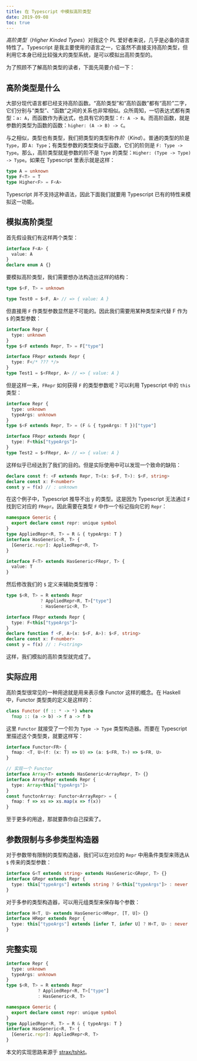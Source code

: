 ```yaml
---
title: 在 Typescript 中模拟高阶类型
date: 2019-09-08
toc: true
---
```


*高阶类型*（*Higher Kinded Types*）对我这个 PL 爱好者来说，几乎是必备的语言特性了。Typescript 是我主要使用的语言之一，它虽然不直接支持高阶类型，但利用它本身已经比较强大的类型系统，是可以模拟出高阶类型的。

<!-- more -->

为了照顾不了解高阶类型的读者，下面先简要介绍一下：

## 高阶类型是什么

大部分现代语言都已经支持高阶函数。“高阶类型”和“高阶函数”都有“高阶”二字，它们分别与“类型”、“函数”之间的关系也非常相似。众所周知，一切表达式都有类型：`a: A`，而函数作为表达式，也具有它的类型：`f: A -> B`。而高阶函数，就是参数的类型为函数的函数：`higher: (A -> B) -> C`。

与之相似，类型也有类型，我们把类型的类型称作*阶*（*Kind*）。普通的类型的阶是 `Type`，即 `A: Type`；有类型参数的类型类似于函数，它们的阶则是 `F: Type -> Type`。那么，高阶类型就是参数的阶不是 `Type` 的类型：`Higher: (Type -> Type) -> Type`。如果在 Typescript 里表示就是这样：

```typescript
type A = unknown
type F<T> = T
type Higher<F> = F<A>
```

Typescript 并不支持这种语法，因此下面我们就要用 Typescript 已有的特性来模拟这一功能。

## 模拟高阶类型

首先假设我们有这样两个类型：

```typescript
interface F<A> {
  value: A
}
declare enum A {}
```

要模拟高阶类型，我们需要想办法构造出这样的结构：

```typescript
type $<F, T> = unknown

type Test0 = $<F, A> // => { value: A }
```

但直接用 `F` 作类型参数显然是不可能的。因此我们需要用某种类型来代替 F 作为 `$` 的类型参数：

```typescript
interface Repr {
  type: unknown
}
type $<F extends Repr, T> = F["type"]

interface FRepr extends Repr {
  type: F</* ??? */>
}
type Test1 = $<FRepr, A> // => { value: A }
```

但是这样一来，`FRepr` 如何获得 `F` 的类型参数呢？可以利用 Typescript 中的 `this` 类型：

```typescript
interface Repr {
  type: unknown
  typeArgs: unknown
}
type $<F extends Repr, T> = (F & { typeArgs: T })["type"]

interface FRepr extends Repr {
  type: F<this["typeArgs"]>
}
type Test2 = $<FRepr, A> // => { value: A }
```

这样似乎已经达到了我们的目的。但是实际使用中可以发现一个致命的缺陷：

```typescript
declare const f: <F extends Repr, T>(x: $<F, T>): $<F, string>
declare const x: F<number>
const y = f(x) // : unknown
```

在这个例子中，Typescript 推导不出 `y` 的类型。这是因为 Typescript 无法通过 `F` 找到它对应的 `FRepr`。因此需要在类型 `F` 中作一个标记指向它的 `Repr`：

```typescript
namespace Generic {
  export declare const repr: unique symbol
}
type AppliedRepr<R, T> = R & { typeArgs: T }
interface HasGeneric<R, T> {
  [Generic.repr]: AppliedRepr<R, T>
}

interface F<T> extends HasGeneric<FRepr, T> {
  value: T
}
```

然后修改我们的 `$` 定义来辅助类型推导：

```typescript
type $<R, T> = R extends Repr
             ? AppliedRepr<R, T>["type"]
             : HasGeneric<R, T>

interface FRepr extends Repr {
  type: F<this["typeArgs"]>
}
declare function f <F, A>(x: $<F, A>): $<F, string>
declare const x: F<number>
const y = f(x) // : F<string>
```

这样，我们模拟的高阶类型就完成了。

## 实际应用

高阶类型很常见的一种用途就是用来表示像 Functor 这样的概念。在 Haskell 中，Functor 类型类的定义是这样的：

```haskell
class Functor (f :: * -> *) where
  fmap :: (a -> b) -> f a -> f b
```

这里 `Functor` 就接受了一个阶为 `Type -> Type` 类型构造器。而要在 Typescript 里描述这个类型类，就要这样写：

```typescript
interface Functor<FR> {
  fmap: <T, U>(f: (x: T) => U) => (a: $<FR, T>) => $<FR, U>
}

// 实现一个 Functor
interface Array<T> extends HasGeneric<ArrayRepr, T> {}
interface ArrayRepr extends Repr {
  type: Array<this["typeArgs"]>
}
const functorArray: Functor<ArrayRepr> = {
  fmap: f => xs => xs.map(x => f(x))
}
```

至于更多的用途，那就要靠你自己探索了。

## 参数限制与多参类型构造器

对于参数带有限制的类型构造器，我们可以在对应的 `Repr` 中用条件类型来筛选从 `$` 传来的类型参数：

```typescript
interface G<T extends string> extends HasGeneric<GRepr, T> {}
interface GRepr extends Repr {
  type: this["typeArgs"] extends string ? G<this["typeArgs"]> : never
}
```

对于多参的类型构造器，可以用元组类型来保存每个参数：

```typescript
interface H<T, U> extends HasGeneric<HRepr, [T, U]> {}
interface HRepr extends Repr {
  type: this["typeArgs"] extends [infer T, infer U] ? H<T, U> : never
}
```

## 完整实现

```typescript
interface Repr {
  type: unknown
  typeArgs: unknown
}
type $<R, T> = R extends Repr
            ? AppliedRepr<R, T>["type"]
            : HasGeneric<R, T>

namespace Generic {
  export declare const repr: unique symbol
}
type AppliedRepr<R, T> = R & { typeArgs: T }
interface HasGeneric<R, T> {
  [Generic.repr]: AppliedRepr<R, T>
}
```

本文的实现思路来源于 [strax/tshkt](https://github.com/strax/tshkt)。
